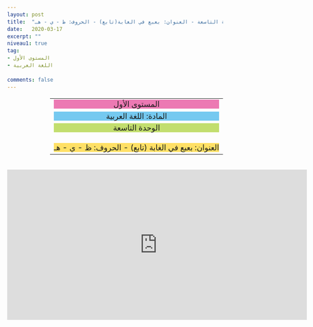 ```yaml
---
layout: post
title:  "المستوى الأول - مادة اللغة العربية - الوحدة التاسعة - العنوان: بعبع في الغابة(تابع) - الحروف: ظ - ي - هـ"
date:   2020-03-17
excerpt: ""
niveau1: true
tag:
- المستوى الأول 
- اللغة العربية

comments: false
---
```

<center>   
   <img style="display: none;" src="/assets/img/thumbnails/1-9-SanabilMedia.com.jpg" alt="" width="1" height="1">
<table dir="rtl" style="width: 100%; text-align: center; font-size: large;"><tbody>
<tr><td><div style="background-color: #ec79b3;"><span>
المستوى الأول
</span></div></td></tr>
<tr><td><div style="background-color: #75c9f0; "><span>
المادة: اللغة العربية
</span></div></td></tr>
<tr><td><div style="background-color: #c2de6e; "><span>
 الوحدة التاسعة

</span></div></td></tr><tr>
<td><div style="background-color: #ffe066; ">
العنوان: بعبع في الغابة (تابع) - الحروف: ظ - ي - هـ 

</div></td></tr>
</tbody></table><br>
<iframe width="700px" height="350px" src="https://www.youtube.com/embed/I55GNOZ3HoA?rel=0&controls=1&showinfo=0&modestbranding=1&enablejsapi=1" allowfullscreen frameborder="0" ></iframe>
</center>

